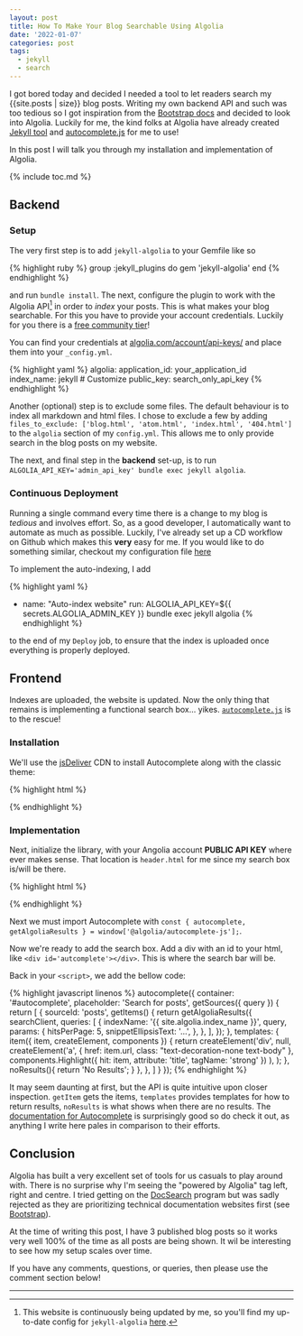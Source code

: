 ```yaml
---
layout: post
title: How To Make Your Blog Searchable Using Algolia 
date: '2022-01-07'
categories: post
tags:
  - jekyll
  - search
---
```


I got bored today and decided I needed a tool to let readers search my {{site.posts | size}} blog posts. Writing my own backend API and such was too tedious so I got inspiration from the [Bootstrap docs](https://getbootstrap.com/docs/5.1/getting-started/introduction/) and decided to look into Algolia. Luckily for me, the kind folks at Algolia have already created [Jekyll tool](https://github.com/algolia/jekyll-algolia) and [autocomplete.js][ac.js] for me to use!

In this post I will talk you through my installation and implementation of Algolia.

{% include toc.md %}

## Backend

### Setup

The very first step is to add `jekyll-algolia` to your Gemfile like so

{% highlight ruby %}
group :jekyll_plugins do
  gem 'jekyll-algolia'
end
{% endhighlight %}

and run `bundle install`. The next, configure the plugin to work with the Algolia API[^fn1] in order to _index_ your posts. This is what makes your blog searchable. For this you have to provide your account credentials. Luckily for you there is a [free community tier](https://www.algolia.com/users/sign_up/hacker)!

You can find your credentials at [algolia.com/account/api-keys/](https://www.algolia.com/account/api-keys/) and place them into your `_config.yml`.

{% highlight yaml %}
algolia:
  application_id: your_application_id
  index_name:     jekyll # Customize
  public_key:     search_only_api_key
{% endhighlight %}

Another (optional) step is to exclude some files. The default behaviour is to index all markdown and html files. I chose to exclude a few by adding `files_to_exclude: ['blog.html', 'atom.html', 'index.html', '404.html']` to the `algolia` section of my `config.yml`. This allows me to only provide search in the blog posts on my website.

The next, and final step in the **backend** set-up, is to run `ALGOLIA_API_KEY='admin_api_key' bundle exec jekyll algolia`.

### Continuous Deployment

Running a single command every time there is a change to my blog is *tedious* and involves effort. So, as a good developer, I automatically want to automate as much as possible. Luckily, I've already set up a CD workflow on Github which makes this **very** easy for me. If you would like to do something similar, checkout my configuration file [here](https://github.com/iwishiwasaneagle/janhendrikewers.uk/blob/master/.github/workflows/cd.yml)

To implement the auto-indexing, I add

{% highlight yaml %}
- name: "Auto-index website"
  run: ALGOLIA_API_KEY=${{ secrets.ALGOLIA_ADMIN_KEY }} bundle exec jekyll algolia
{% endhighlight %}

to the end of my `Deploy` job, to ensure that the index is uploaded once everything is properly deployed.

## Frontend

Indexes are uploaded, the website is updated. Now the only thing that remains is implementing a functional search box... yikes. [`autocomplete.js`][ac.js] is to the rescue!

### Installation

We'll use the [jsDeliver](https://www.jsdelivr.com/) CDN to install Autocomplete along with the classic theme:

{% highlight html %}
<script src="https://cdn.jsdelivr.net/npm/algoliasearch@4.5.1/dist/algoliasearch-lite.umd.js" integrity="sha256-EXPXz4W6pQgfYY3yTpnDa3OH8/EPn16ciVsPQ/ypsjk=" crossorigin="anonymous"></script>
<script src="https://cdn.jsdelivr.net/npm/@algolia/autocomplete-js"></script>
<link rel="stylesheet" href="https://cdn.jsdelivr.net/npm/@algolia/autocomplete-theme-classic"
/>
{% endhighlight %}

### Implementation

Next, initialize the library, with your Angolia account **PUBLIC API KEY** where ever makes sense. That location is `header.html` for me since my search box is/will be there.

{% highlight html %}
<script>
  const searchClient = algoliasearch(
    '{{ site.algolia.application_id }}',
    '{{site.algolia.public_key}}',
  );
</script>
{% endhighlight %}

Next we must import Autocomplete with `const { autocomplete, getAlgoliaResults } = window['@algolia/autocomplete-js'];`.

Now we're ready to add the search box. Add a div with an id to your html, like `<div id='autcomplete'></div>`. This is where the search bar will be.

Back in your `<script>`, we add the bellow code:

{% highlight javascript linenos %}
autocomplete({
    container: '#autocomplete',
    placeholder: 'Search for posts',
  getSources({ query }) {
    return [
      {
        sourceId: 'posts',
        getItems() {
          return getAlgoliaResults({
            searchClient,
            queries: [
              {
                indexName: '{{ site.algolia.index_name }}',
                query,
                params: {
                  hitsPerPage: 5,
                  snippetEllipsisText: '…',
                },
              },
            ],
          });
        },
        templates: {
          item({ item, createElement, components }) {
            return createElement('div', null,
              createElement('a', { href: item.url, class: "text-decoration-none text-body" },
                components.Highlight({ hit: item, attribute: 'title', tagName: 'strong' })
              ),
            );
          },
          noResults(){
            return 'No Results';
          }
        },
      },
    ]
  }
});
{% endhighlight %}

It may seem daunting at first, but the API is quite intuitive upon closer inspection. `getItem` gets the items, `templates` provides templates for how to return results, `noResults` is what shows when there are no results. The [documentation for Autocomplete](https://www.algolia.com/doc/ui-libraries/autocomplete/core-concepts/basic-configuration-options/) is surprisingly good so do check it out, as anything I write here pales in comparison to their efforts.

## Conclusion

Algolia has built a very excellent set of tools for us casuals to play around with. There is no surprise why I'm seeing the "powered by Algolia" tag left, right and centre. I tried getting on the [DocSearch](https://docsearch.algolia.com/) program but was sadly rejected as they are prioritizing technical documentation websites first (see [Bootstrap](https://getbootstrap.com/docs)).

At the time of writing this post, I have 3 published blog posts so it works very well 100% of the time as all posts are being shown. It wil be interesting to see how my setup scales over time.

If you have any comments, questions, or queries, then please use the comment section below!

---

  [ac.js]: https://www.algolia.com/doc/ui-libraries/autocomplete/introduction/what-is-autocomplete/
  [^fn1]: This website is continuously being updated by me, so you'll find my up-to-date config for `jekyll-algolia` [here](https://github.com/iwishiwasaneagle/janhendrikewers.uk/blob/master/_config.yml).
